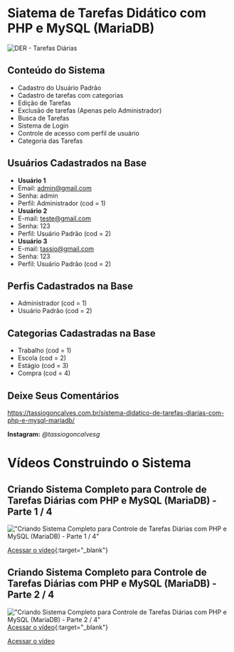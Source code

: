 # Siatema de Tarefas Didático com PHP e MySQL (MariaDB)

![DER - Tarefas Diárias](https://github.com/tassiogoncalves/tarefasdiarias-php-mysql/blob/master/Banco%20de%20Dados/DER%20-%20Tarefas%20Di%C3%A1rias.png?raw=true)

## Conteúdo do Sistema
* Cadastro do Usuário Padrão
* Cadastro de tarefas com categorias
* Edição de Tarefas
* Exclusão de tarefas (Apenas pelo Administrador)
* Busca de Tarefas
* Sistema de Login
* Controle de acesso com perfil de usuário
* Categoria das Tarefas

## Usuários Cadastrados na Base
* **Usuário 1**
* Email: admin@gmail.com
* Senha: admin
* Perfil: Administrador (cod = 1)
* **Usuário 2**
* E-mail: teste@gmail.com
* Senha: 123
* Perfil: Usuário Padrão (cod = 2)
* **Usuário 3**
* E-mail: tassio@gmail.com
* Senha: 123
* Perfil: Usuário Padrão (cod = 2)

## Perfis Cadastrados na Base
* Administrador (cod = 1)
* Usuário Padrão (cod = 2)

## Categorias Cadastradas na Base
* Trabalho (cod = 1)
* Escola (cod = 2)
* Estágio (cod = 3)
* Compra (cod = 4)

## Deixe Seus Comentários
https://tassiogoncalves.com.br/sistema-didatico-de-tarefas-diarias-com-php-e-mysql-mariadb/

**Instagram:** *@tassiogoncalvesg*

# Vídeos Construindo o Sistema
## Criando Sistema Completo para Controle de Tarefas Diárias com PHP e MySQL (MariaDB) - Parte 1 / 4

!["Criando Sistema Completo para Controle de Tarefas Diárias com PHP e MySQL (MariaDB) - Parte 1 / 4"](https://img.youtube.com/vi/_41iGwn0unM/0.jpg)

[Acessar o vídeo](https://www.youtube.com/watch?v=_41iGwn0unM){:target="_blank"}

## Criando Sistema Completo para Controle de Tarefas Diárias com PHP e MySQL (MariaDB) - Parte 2 / 4

!["Criando Sistema Completo para Controle de Tarefas Diárias com PHP e MySQL (MariaDB) - Parte 2 / 4"](https://img.youtube.com/vi/_41iGwn0unM/0.jpg)
[Acessar o vídeo](https://www.youtube.com/watch?v=7RU4AyE0uYE){:target="_blank"}

<a href="https://www.youtube.com/watch?v=7RU4AyE0uYE" target="_blank">Acessar o vídeo</a>



